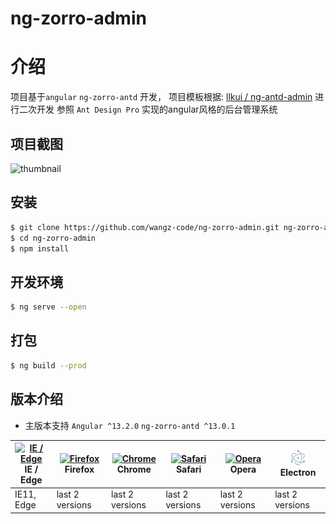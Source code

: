 # ng-zorro-admin


# 介绍
项目基于`angular` `ng-zorro-antd` 开发，
项目模板根据: [llkui / ng-antd-admin](https://github.com/llkui/ng-antd-admin) 进行二次开发
参照 `Ant Design Pro` 实现的angular风格的后台管理系统  


## 项目截图

![thumbnail](https://llkui.github.io/ng-antd-admin/assets/images/thumbnail.jpg)

## 安装
```bash
$ git clone https://github.com/wangz-code/ng-zorro-admin.git ng-zorro-admin
$ cd ng-zorro-admin
$ npm install
```

## 开发环境
```bash
$ ng serve --open
```

## 打包
```bash
$ ng build --prod
```

## 版本介绍

- 主版本支持 `Angular ^13.2.0` `ng-zorro-antd ^13.0.1`

| [<img src="https://raw.githubusercontent.com/alrra/browser-logos/master/src/edge/edge_48x48.png" alt="IE / Edge" width="24px" height="24px" />](http://godban.github.io/browsers-support-badges/)</br>IE / Edge | [<img src="https://raw.githubusercontent.com/alrra/browser-logos/master/src/firefox/firefox_48x48.png" alt="Firefox" width="24px" height="24px" />](http://godban.github.io/browsers-support-badges/)</br>Firefox | [<img src="https://raw.githubusercontent.com/alrra/browser-logos/master/src/chrome/chrome_48x48.png" alt="Chrome" width="24px" height="24px" />](http://godban.github.io/browsers-support-badges/)</br>Chrome | [<img src="https://raw.githubusercontent.com/alrra/browser-logos/master/src/safari/safari_48x48.png" alt="Safari" width="24px" height="24px" />](http://godban.github.io/browsers-support-badges/)</br>Safari | [<img src="https://raw.githubusercontent.com/alrra/browser-logos/master/src/opera/opera_48x48.png" alt="Opera" width="24px" height="24px" />](http://godban.github.io/browsers-support-badges/)</br>Opera | [<img src="https://raw.githubusercontent.com/alrra/browser-logos/master/src/electron/electron_48x48.png" alt="Electron" width="24px" height="24px" />](http://godban.github.io/browsers-support-badges/)</br>Electron |
| --------------------------------------------------------------------------------------------------------------------------------------------------------------------------------------------------------------- | ----------------------------------------------------------------------------------------------------------------------------------------------------------------------------------------------------------------- | ------------------------------------------------------------------------------------------------------------------------------------------------------------------------------------------------------------- | ------------------------------------------------------------------------------------------------------------------------------------------------------------------------------------------------------------- | --------------------------------------------------------------------------------------------------------------------------------------------------------------------------------------------------------- | --------------------------------------------------------------------------------------------------------------------------------------------------------------------------------------------------------------------- |
| IE11, Edge                                                                                                                                                                                                      | last 2 versions                                                                                                                                                                                                   | last 2 versions                                                                                                                                                                                               | last 2 versions                                                                                                                                                                                               | last 2 versions                                                                                                                                                                                           | last 2 versions                                                                                                                                                                                                       |
